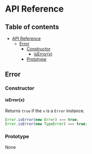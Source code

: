 # API Reference

## Table of contents <!-- omit in toc -->

- [API Reference](#api-reference)
  - [Error](#error)
    - [Constructor](#constructor)
      - [isError(x)](#iserrorx)
    - [Prototype](#prototype)

## Error

### Constructor

#### isError(x)

Returns `true` if the `x` is a `Error` instance.

```ts
Error.isError(new Error) === true;
Error.isError(new TypeError) === true;
```

### Prototype

None
